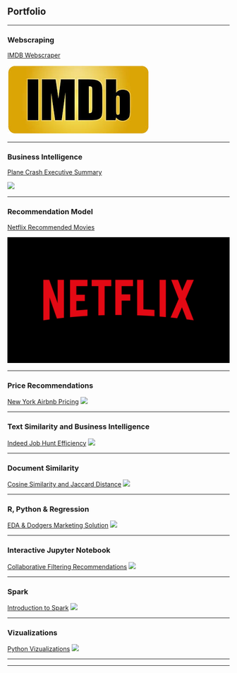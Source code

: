 ## Portfolio

---

### Webscraping

[IMDB Webscraper](/IMDB%20Webscraper/README.md)

<img src="images/IMDP pic.jpg?raw=true"/>

---

### Business Intelligence

[Plane Crash Executive Summary](/Plane%20Crash%20Executive%20Summary/README.md)

<img src="images/dummy_thumbnail.jpg?raw=true"/>

---

### Recommendation Model

[Netflix Recommended Movies](/Netflix%20Recommended%20Movies/README.md)

<img src="images/Netflix.png?raw=true"/>

---

### Price Recommendations

[New York Airbnb Pricing](/New%20York%20Airbnb%20Pricing/README.md)
<img src="images/dummy_thumbnail.jpg?raw=true"/>

---

### Text Similarity and Business Intelligence

[Indeed Job Hunt Efficiency](/Indeed%20Job%20Hunt%20Efficiency/README.md)
<img src="images/dummy_thumbnail.jpg?raw=true"/>

---

### Document Similarity

[Cosine Similarity and Jaccard Distance](/Cosine%20Similarity%20and%20Jaccard%20Distance/README.md)
<img src="images/dummy_thumbnail.jpg?raw=true"/>

---

### R, Python & Regression

[EDA & Dodgers Marketing Solution](/EDA%20&%20Dodgers%20Marketing%20Solution/README.md)
<img src="images/dummy_thumbnail.jpg?raw=true"/>

---

### Interactive Jupyter Notebook

[Collaborative Filtering Recommendations](/Collaborative%20Filtering%20Recommendations/README.md)
<img src="images/dummy_thumbnail.jpg?raw=true"/>

---

### Spark

[Introduction to Spark](/Introduction%20to%20Spark/README.md)
<img src="images/dummy_thumbnail.jpg?raw=true"/>

---

### Vizualizations

[Python Vizualizations](/Python%20Vizualizations/README.md)
<img src="images/dummy_thumbnail.jpg?raw=true"/>

---




---
